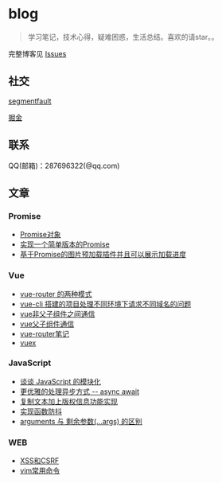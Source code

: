 # blog

> 学习笔记，技术心得，疑难困惑，生活总结。喜欢的请star。。

完整博客见 [Issues](https://github.com/chenyinkai/blog/issues)

## 社交

[segmentfault](https://segmentfault.com/u/chenyinkai)

[掘金](https://juejin.im/user/598829876fb9a03c5754c6fe)
## 联系

QQ(邮箱)：287696322(@qq.com)

## 文章

### Promise

* [Promise对象](https://github.com/chenyinkai/blog/issues/21)
* [实现一个简单版本的Promise](https://github.com/chenyinkai/blog/issues/23)
* [基于Promise的图片预加载插件并且可以展示加载进度](https://github.com/chenyinkai/resloader)

### Vue

* [vue-router 的两种模式](https://github.com/chenyinkai/blog/issues/33)
* [vue-cli 搭建的项目处理不同环境下请求不同域名的问题](https://github.com/chenyinkai/blog/issues/31)
* [vue非父子组件之间通信](https://github.com/chenyinkai/blog/issues/28)
* [vue父子组件通信](https://github.com/chenyinkai/blog/issues/22)
* [vue-router笔记](https://github.com/chenyinkai/blog/issues/9)
* [vuex](https://github.com/chenyinkai/blog/issues/2)

### JavaScript

* [谈谈 JavaScript 的模块化](https://github.com/chenyinkai/blog/issues/35)
* [更优雅的处理异步方式 -- async await](https://github.com/chenyinkai/blog/issues/34)
* [复制文本加上版权信息功能实现](https://github.com/chenyinkai/blog/issues/26)
* [实现函数防抖](https://github.com/chenyinkai/blog/issues/24)
* [arguments 与 剩余参数(...args) 的区别](https://github.com/chenyinkai/blog/issues/37)

### WEB

* [XSS和CSRF](https://github.com/chenyinkai/blog/issues/29)
* [vim常用命令](https://github.com/chenyinkai/blog/issues/39)
